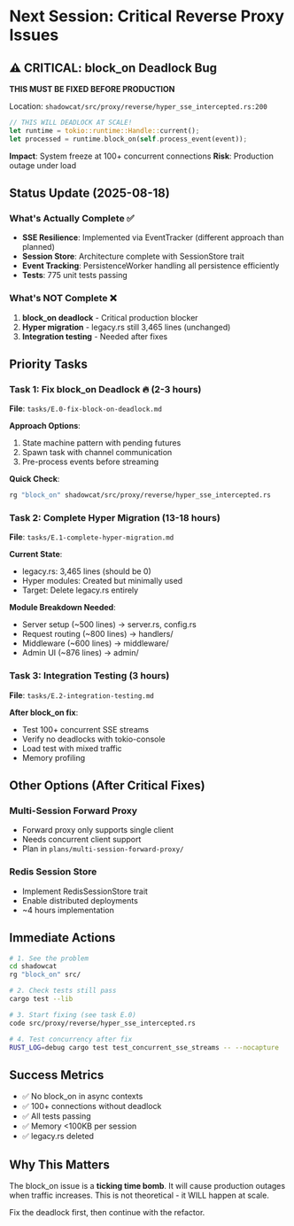 # Next Session: Critical Reverse Proxy Issues

## ⚠️ CRITICAL: block_on Deadlock Bug

**THIS MUST BE FIXED BEFORE PRODUCTION**

Location: `shadowcat/src/proxy/reverse/hyper_sse_intercepted.rs:200`
```rust
// THIS WILL DEADLOCK AT SCALE!
let runtime = tokio::runtime::Handle::current();
let processed = runtime.block_on(self.process_event(event));
```

**Impact**: System freeze at 100+ concurrent connections
**Risk**: Production outage under load

## Status Update (2025-08-18)

### What's Actually Complete ✅
- **SSE Resilience**: Implemented via EventTracker (different approach than planned)
- **Session Store**: Architecture complete with SessionStore trait
- **Event Tracking**: PersistenceWorker handling all persistence efficiently
- **Tests**: 775 unit tests passing

### What's NOT Complete ❌
1. **block_on deadlock** - Critical production blocker
2. **Hyper migration** - legacy.rs still 3,465 lines (unchanged)
3. **Integration testing** - Needed after fixes

## Priority Tasks

### Task 1: Fix block_on Deadlock 🔥 (2-3 hours)
**File**: `tasks/E.0-fix-block-on-deadlock.md`

**Approach Options**:
1. State machine pattern with pending futures
2. Spawn task with channel communication
3. Pre-process events before streaming

**Quick Check**:
```bash
rg "block_on" shadowcat/src/proxy/reverse/hyper_sse_intercepted.rs
```

### Task 2: Complete Hyper Migration (13-18 hours)
**File**: `tasks/E.1-complete-hyper-migration.md`

**Current State**:
- legacy.rs: 3,465 lines (should be 0)
- Hyper modules: Created but minimally used
- Target: Delete legacy.rs entirely

**Module Breakdown Needed**:
- Server setup (~500 lines) → server.rs, config.rs
- Request routing (~800 lines) → handlers/
- Middleware (~600 lines) → middleware/
- Admin UI (~876 lines) → admin/

### Task 3: Integration Testing (3 hours)
**File**: `tasks/E.2-integration-testing.md`

**After block_on fix**:
- Test 100+ concurrent SSE streams
- Verify no deadlocks with tokio-console
- Load test with mixed traffic
- Memory profiling

## Other Options (After Critical Fixes)

### Multi-Session Forward Proxy
- Forward proxy only supports single client
- Needs concurrent client support
- Plan in `plans/multi-session-forward-proxy/`

### Redis Session Store
- Implement RedisSessionStore trait
- Enable distributed deployments
- ~4 hours implementation

## Immediate Actions

```bash
# 1. See the problem
cd shadowcat
rg "block_on" src/

# 2. Check tests still pass
cargo test --lib

# 3. Start fixing (see task E.0)
code src/proxy/reverse/hyper_sse_intercepted.rs

# 4. Test concurrency after fix
RUST_LOG=debug cargo test test_concurrent_sse_streams -- --nocapture
```

## Success Metrics
- ✅ No block_on in async contexts
- ✅ 100+ connections without deadlock
- ✅ All tests passing
- ✅ Memory <100KB per session
- ✅ legacy.rs deleted

## Why This Matters
The block_on issue is a **ticking time bomb**. It will cause production outages when traffic increases. This is not theoretical - it WILL happen at scale.

Fix the deadlock first, then continue with the refactor.
